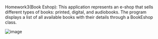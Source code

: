 Homework3(Book Eshop): This application represents an e-shop that sells different types of books: printed, digital, and audiobooks. The program displays a list of all available books with their details through a BookEshop class.

![image](https://github.com/user-attachments/assets/1a817802-a3f8-408c-9a1e-9e3289091d94)
